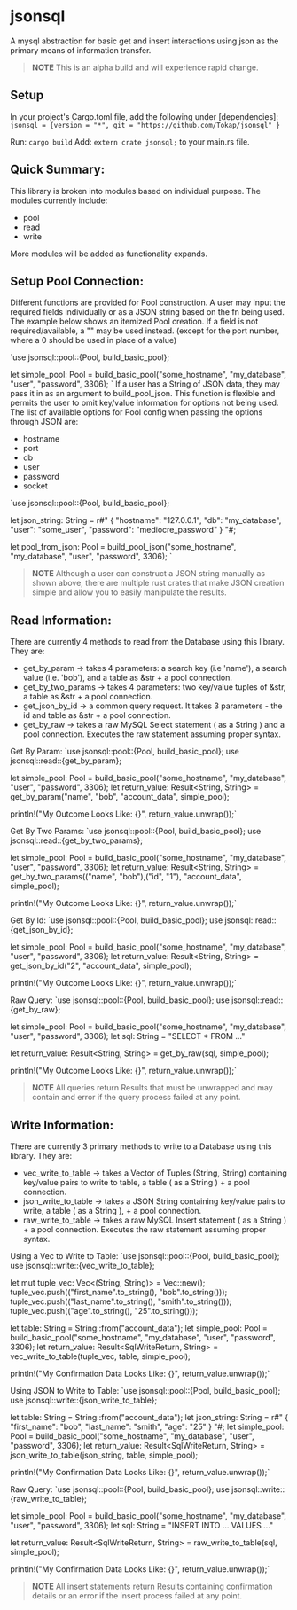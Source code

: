 # jsonsql

A mysql abstraction for basic get and insert interactions using json as the primary means of information transfer.

> **NOTE** This is an alpha build and will experience rapid change.

## Setup

In your project's Cargo.toml file, add the following under [dependencies]:
`jsonsql = {version = "*", git = "https://github.com/Tokap/jsonsql" }`

Run: `cargo build`
Add: `extern crate jsonsql;` to your main.rs file.

## Quick Summary:

This library is broken into modules based on individual purpose. The modules currently include:
  - pool
  - read
  - write

More modules will be added as functionality expands.  

## Setup Pool Connection:
Different functions are provided for Pool construction. A user may input the required fields individually or as a JSON string based on the fn being used.
The example below shows an itemized Pool creation. If a field is not required/available, a "" may be used instead. (except for the port number, where a 0 should be used in place of a value)

`use jsonsql::pool::{Pool, build_basic_pool};

let simple_pool: Pool = build_basic_pool("some_hostname", "my_database", "user", "password", 3306);
`
If a user has a String of JSON data, they may pass it in as an argument to build_pool_json. This function is flexible and permits the user to omit key/value information for options not being used.
The list of available options for Pool config when passing the options through JSON are:
- hostname
- port
- db
- user
- password
- socket

`use jsonsql::pool::{Pool, build_basic_pool};

let json_string: String = r#" { "hostname": "127.0.0.1", "db": "my_database", "user": "some_user", "password": "mediocre_password"  } "#;

let pool_from_json: Pool = build_pool_json("some_hostname", "my_database", "user", "password", 3306);
`

> **NOTE** Although a user can construct a JSON string manually as shown above, there are multiple rust crates that make JSON creation simple and allow you to easily manipulate the results.

## Read Information:

There are currently 4 methods to read from the Database using this library. They are:
- get_by_param -> takes 4 parameters: a search key (i.e 'name'), a search value (i.e. 'bob'), and a table as &str + a pool connection.
- get_by_two_params -> takes 4 parameters: two key/value tuples of &str, a table as &str + a pool connection.
- get_json_by_id -> a common query request. It takes 3 parameters - the id and table as &str + a pool connection.
- get_by_raw -> takes a raw MySQL Select statement ( as a String ) and a pool connection. Executes the raw statement assuming proper syntax.

Get By Param:
`use jsonsql::pool::{Pool, build_basic_pool};
use jsonsql::read::{get_by_param};

let simple_pool: Pool = build_basic_pool("some_hostname", "my_database", "user", "password", 3306);
let return_value: Result<String, String> = get_by_param("name", "bob", "account_data", simple_pool);

println!("My Outcome Looks Like: {}", return_value.unwrap());`

Get By Two Params:
`use jsonsql::pool::{Pool, build_basic_pool};
use jsonsql::read::{get_by_two_params};

let simple_pool: Pool = build_basic_pool("some_hostname", "my_database", "user", "password", 3306);
let return_value: Result<String, String> = get_by_two_params(("name", "bob"),("id", "1"), "account_data", simple_pool);

println!("My Outcome Looks Like: {}", return_value.unwrap());`

Get By Id:
`use jsonsql::pool::{Pool, build_basic_pool};
use jsonsql::read::{get_json_by_id};

let simple_pool: Pool = build_basic_pool("some_hostname", "my_database", "user", "password", 3306);
let return_value: Result<String, String> = get_json_by_id("2", "account_data", simple_pool);

println!("My Outcome Looks Like: {}", return_value.unwrap());`

Raw Query:
`use jsonsql::pool::{Pool, build_basic_pool};
use jsonsql::read::{get_by_raw};

let simple_pool: Pool = build_basic_pool("some_hostname", "my_database", "user", "password", 3306);
let sql: String = "SELECT * FROM ..."

let return_value: Result<String, String> = get_by_raw(sql, simple_pool);

println!("My Outcome Looks Like: {}", return_value.unwrap());`

> **NOTE** All queries return Results that must be unwrapped and may contain and error if the query process failed at any point.


## Write Information:

There are currently 3 primary methods to write to a Database using this library. They are:
- vec_write_to_table -> takes a Vector of Tuples (String, String) containing key/value pairs to write to table, a table ( as a String ) + a pool connection.
- json_write_to_table -> takes a JSON String containing key/value pairs to write, a table ( as a String ), + a pool connection.
- raw_write_to_table -> takes a raw MySQL Insert statement ( as a String ) + a pool connection. Executes the raw statement assuming proper syntax.

Using a Vec to Write to Table:
`use jsonsql::pool::{Pool, build_basic_pool};
use jsonsql::write::{vec_write_to_table};

let mut tuple_vec: Vec<(String, String)> = Vec::new();
    tuple_vec.push(("first_name".to_string(), "bob".to_string()));
    tuple_vec.push(("last_name".to_string(), "smith".to_string()));
    tuple_vec.push(("age".to_string(), "25".to_string()));

let table: String = String::from("account_data");
let simple_pool: Pool = build_basic_pool("some_hostname", "my_database", "user", "password", 3306);
let return_value: Result<SqlWriteReturn, String> = vec_write_to_table(tuple_vec, table, simple_pool);

println!("My Confirmation Data Looks Like: {}", return_value.unwrap());`

Using JSON to Write to Table:
`use jsonsql::pool::{Pool, build_basic_pool};
use jsonsql::write::{json_write_to_table};

let table: String = String::from("account_data");
let json_string: String = r#" { "first_name": "bob", "last_name": "smith", "age": "25" } "#;
let simple_pool: Pool = build_basic_pool("some_hostname", "my_database", "user", "password", 3306);
let return_value: Result<SqlWriteReturn, String> = json_write_to_table(json_string, table, simple_pool);

println!("My Confirmation Data Looks Like: {}", return_value.unwrap());`

Raw Query:
`use jsonsql::pool::{Pool, build_basic_pool};
use jsonsql::write::{raw_write_to_table};

let simple_pool: Pool = build_basic_pool("some_hostname", "my_database", "user", "password", 3306);
let sql: String = "INSERT INTO ... VALUES ..."

let return_value: Result<SqlWriteReturn, String> = raw_write_to_table(sql, simple_pool);

println!("My Confirmation Data Looks Like: {}", return_value.unwrap());`

> **NOTE** All insert statements return Results containing confirmation details or an error if the insert process failed at any point.
